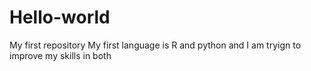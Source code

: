 # Hello-world
My first repository
My first language is R and python and I am tryign to improve my skills in both
